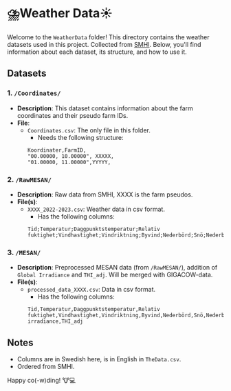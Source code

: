 # ⛈️Weather Data☀️

Welcome to the `WeatherData` folder! This directory contains the weather datasets used in this project. Collected from [SMHI](https://www.smhi.se/data/oppna-data/meteorologiska-data/analysmodell-mesan-1.30445). Below, you'll find information about each dataset, its structure, and how to use it.

## Datasets

### 1. `/Coordinates/`

- **Description**: This dataset contains information about the farm coordinates and their pseudo farm IDs.
- **File**:
  - `Coordinates.csv`: The only file in this folder.
    - Needs the following structure:
    ```csv
    Koordinater,FarmID,
    "00.00000, 10.00000", XXXXX,
    "01.00000, 11.00000",YYYYY,
    ```

### 2. `/RawMESAN/`
- **Description**: Raw data from SMHI, XXXX is the farm pseudos.
- **File(s)**:
  - `XXXX_2022-2023.csv`: Weather data in csv format.
    - Has the following columns:
    ```csv
    Tid;Temperatur;Daggpunktstemperatur;Relativ fuktighet;Vindhastighet;Vindriktning;Byvind;Nederbörd;Snö;Nederbördstyp;Molnighet;Sikt;Lufttryck
    ```


### 3. `/MESAN/`
- **Description**: Preprocessed MESAN data (from `/RawMESAN/`), addition of `Global Irradiance` and `THI_adj`. Will be merged with GIGACOW-data.
- **File(s)**:
  - `processed_data_XXXX.csv`: Data in csv format.
    - Has the following columns:
    ```csv
    Tid,Temperatur,Daggpunktstemperatur,Relativ fuktighet,Vindhastighet,Vindriktning,Byvind,Nederbörd,Snö,Nederbördstyp,Molnighet,Sikt,Lufttryck,Global irradiance,THI_adj
    ```

## Notes

- Columns are in Swedish here, is in English in `TheData.csv`.
- Ordered from SMHI.

Happy co(-w)ding! 🐮💻
